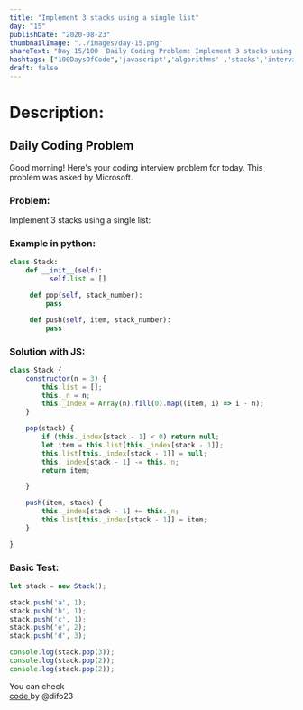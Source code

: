 ```yaml
---
title: "Implement 3 stacks using a single list"
day: "15"
publishDate: "2020-08-23"
thumbnailImage: "../images/day-15.png"
shareText: "Day 15/100  Daily Coding Problem: Implement 3 stacks using a single list."
hashtags: ["100DaysOfCode",'javascript','algorithms' ,'stacks','interview']
draft: false
---
```


# Description:


## Daily Coding Problem
Good morning! Here's your coding interview problem for today. This problem was asked by Microsoft.

### Problem:

Implement 3 stacks using a single list:

### Example in python:

``` py
class Stack:
    def __init__(self):
          self.list = []

     def pop(self, stack_number):
         pass

     def push(self, item, stack_number):
         pass
```

### Solution with JS:
```js
class Stack {
    constructor(n = 3) {
        this.list = [];
        this._n = n;
        this._index = Array(n).fill(0).map((item, i) => i - n);
    }

    pop(stack) {
        if (this._index[stack - 1] < 0) return null;
        let item = this.list[this._index[stack - 1]];
        this.list[this._index[stack - 1]] = null;
        this._index[stack - 1] -= this._n;
        return item;

    }

    push(item, stack) {
        this._index[stack - 1] += this._n;
        this.list[this._index[stack - 1]] = item;
    }

}
```

### Basic Test:
```js
let stack = new Stack();

stack.push('a', 1);
stack.push('b', 1);
stack.push('c', 1);
stack.push('e', 2);
stack.push('d', 3);

console.log(stack.pop(3));
console.log(stack.pop(2));
console.log(stack.pop(2));
```
You can check  
 <a href="https://github.com/difo23/interviewQuestAnsJS" target="_blank"> code </a> by @difo23   